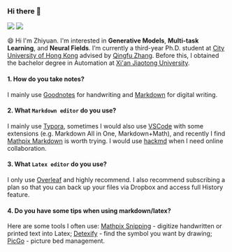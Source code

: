 ### Hi there 👋

<!--
**yzy1996/yzy1996** is a ✨ _special_ ✨ repository because its `README.md` (this file) appears on your GitHub profile.

- 😄 I’m currently a third-year Ph.D. student at City University of Hong Kong advised by Qingfu Zhang
- 🌱 I’m currently learning ...
- 👯 I’m looking to collaborate on ...
- 🤔 I’m looking for help with ...
- 💬 Ask me about ...
- 😄 Pronouns: ... 
- ⚡ Fun fact: ...
[![Anurag's github stats](https://github-readme-stats.vercel.app/api?username=yzy1996)](https://github.com/anuraghazra/github-readme-stats)
-->

<a href="https://www.zhihu.com/people/yzy_1996/posts/posts_by_votes" target="_blank"><img src="https://img.shields.io/badge/Zhihu-white?style=plastic&logo=zhihu"/></a>
<a href="mailto:im.crazyang@gmail.com" target="_blank"><img src="https://img.shields.io/badge/Gmail-white?style=plastic&logo=gmail"/></a>

😄 Hi I'm Zhiyuan. I'm interested in **Generative Models**, **Multi-task Learning**, and **Neural Fields**. I’m currently a third-year Ph.D. student at [City University of Hong Kong](https://www.cityu.edu.hk/) advised by [Qingfu Zhang](https://www.cs.cityu.edu.hk/~qzhang/). Before this, I obtained the bachelor degree in Automation at [Xi'an Jiaotong University](http://en.xjtu.edu.cn/).

#### 1. How do you take notes?

I mainly use [Goodnotes](https://www.goodnotes.com/) for handwriting and [Markdown](https://en.wikipedia.org/wiki/Markdown) for digital writing.

#### 2. What `Markdown editor` do you use?

I mainly use [Typora](https://typora.io/), sometimes I would also use [VSCode](https://code.visualstudio.com/) with some extensions (e.g. Markdown All in One, Markdown+Math), and recently I find [Mathpix Markdown](https://mathpix.com/docs/mathpix-markdown/overview) is worth trying. I would use [hackmd](https://hackmd.io/) when I need online collaboration.

#### 3. What `Latex editor` do you use?

I only use [Overleaf](https://www.overleaf.com/) and highly recommend. I also recommend subscribing a plan so that you can back up your files via Dropbox and access full History feature.

#### 4. Do you have some tips when using markdown/latex?

Here are some tools I often use: [Mathpix Snipping](https://mathpix.com/) - digitize handwritten or printed text into Latex; [Detexify](https://detexify.kirelabs.org/classify.html) - find the symbol you want by drawing; [PicGo](https://molunerfinn.com/PicGo/) - picture bed management.
